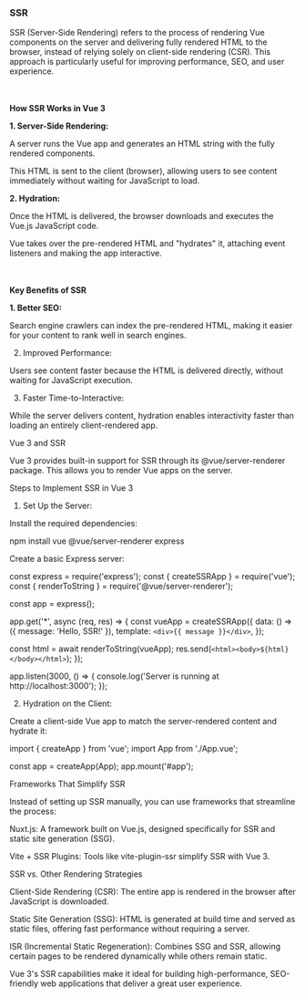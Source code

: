 ### SSR


SSR (Server-Side Rendering) refers to the process of rendering Vue components on the server and delivering fully rendered HTML to the browser, instead of relying solely on client-side rendering (CSR). This approach is particularly useful for improving performance, SEO, and user experience.

\
\
**How SSR Works in Vue 3**

**1. Server-Side Rendering:**

A server runs the Vue app and generates an HTML string with the fully rendered components.

This HTML is sent to the client (browser), allowing users to see content immediately without waiting for JavaScript to load.



**2. Hydration:**

Once the HTML is delivered, the browser downloads and executes the Vue.js JavaScript code.

Vue takes over the pre-rendered HTML and "hydrates" it, attaching event listeners and making the app interactive.


\
\
**Key Benefits of SSR**

**1. Better SEO:**

Search engine crawlers can index the pre-rendered HTML, making it easier for your content to rank well in search engines.



2. Improved Performance:

Users see content faster because the HTML is delivered directly, without waiting for JavaScript execution.



3. Faster Time-to-Interactive:

While the server delivers content, hydration enables interactivity faster than loading an entirely client-rendered app.




Vue 3 and SSR

Vue 3 provides built-in support for SSR through its @vue/server-renderer package. This allows you to render Vue apps on the server.

Steps to Implement SSR in Vue 3

1. Set Up the Server:

Install the required dependencies:

npm install vue @vue/server-renderer express

Create a basic Express server:

const express = require('express');
const { createSSRApp } = require('vue');
const { renderToString } = require('@vue/server-renderer');

const app = express();

app.get('*', async (req, res) => {
  const vueApp = createSSRApp({
    data: () => ({ message: 'Hello, SSR!' }),
    template: `<div>{{ message }}</div>`,
  });

  const html = await renderToString(vueApp);
  res.send(`<html><body>${html}</body></html>`);
});

app.listen(3000, () => {
  console.log('Server is running at http://localhost:3000');
});



2. Hydration on the Client:

Create a client-side Vue app to match the server-rendered content and hydrate it:

import { createApp } from 'vue';
import App from './App.vue';

const app = createApp(App);
app.mount('#app');




Frameworks That Simplify SSR

Instead of setting up SSR manually, you can use frameworks that streamline the process:

Nuxt.js: A framework built on Vue.js, designed specifically for SSR and static site generation (SSG).

Vite + SSR Plugins: Tools like vite-plugin-ssr simplify SSR with Vue 3.


SSR vs. Other Rendering Strategies

Client-Side Rendering (CSR): The entire app is rendered in the browser after JavaScript is downloaded.

Static Site Generation (SSG): HTML is generated at build time and served as static files, offering fast performance without requiring a server.

ISR (Incremental Static Regeneration): Combines SSG and SSR, allowing certain pages to be rendered dynamically while others remain static.


Vue 3's SSR capabilities make it ideal for building high-performance, SEO-friendly web applications that deliver a great user experience.


